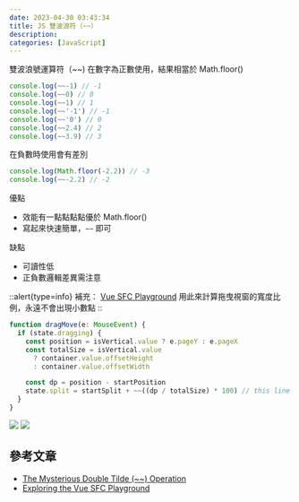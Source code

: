 ```yaml
---
date: 2023-04-30 03:43:34
title: JS 雙波浪符（~~）
description:
categories: [JavaScript]
---
```


雙波浪號運算符（~~)  在數字為正數使用，結果相當於 Math.floor()

```js
console.log(~~-1) // -1
console.log(~~0) // 0
console.log(~~1) // 1
console.log(~~'-1') // -1
console.log(~~'0') // 0
console.log(~~2.4) // 2
console.log(~~3.9) // 3
```

在負數時使用會有差別

```js
console.log(Math.floor(-2.2)) // -3
console.log(~~-2.2) // -2
```

優點

- 效能有一點點點點優於 Math.floor()
- 寫起來快速簡單，`~~` 即可

缺點

- 可讀性低
- 正負數邏輯差異需注意

::alert{type=info}
補充： [Vue SFC Playground](https://github.com/vuejs/repl/blob/main/src/SplitPane.vue#L40) 用此來計算拖曳視窗的寬度比例，永遠不會出現小數點
::

```ts
function dragMove(e: MouseEvent) {
  if (state.dragging) {
    const position = isVertical.value ? e.pageY : e.pageX
    const totalSize = isVertical.value
      ? container.value.offsetHeight
      : container.value.offsetWidth

    const dp = position - startPosition
    state.split = startSplit + ~~((dp / totalSize) * 100) // this line
  }
}
```

![](https://i.imgur.com/i6H365I.png)
![](https://i.imgur.com/M8lBMZZ.png)

## 參考文章

- [The Mysterious Double Tilde (~~) Operation](https://dev.to/asadm/the-mysterious-double-tilde-operation-mih)
- [Exploring the Vue SFC Playground](https://www.youtube.com/watch?v=CcDWPyA6dwU)
